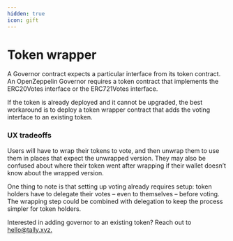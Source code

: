 ```yaml
---
hidden: true
icon: gift
---
```


# Token wrapper

A Governor contract expects a particular interface from its token contract. An OpenZeppelin Governor requires a token contract that implements the ERC20Votes interface or the ERC721Votes interface.

If the token is already deployed and it cannot be upgraded, the best workaround is to deploy a token wrapper contract that adds the voting interface to an existing token.

### UX tradeoffs&#x20;

Users will have to wrap their tokens to vote, and then unwrap them to use them in places that expect the unwrapped version. They may also be confused about where their token went after wrapping if their wallet doesn’t know about the wrapped version.

One thing to note is that setting up voting already requires setup: token holders have to delegate their votes – even to themselves – before voting. The wrapping step could be combined with delegation to keep the process simpler for token holders.



Interested in adding governor to an existing token? Reach out to [hello@tally.xyz.](mailto:hello@tally.xyz)
